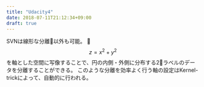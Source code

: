 ```yaml
---
title: "Udacity4"
date: 2018-07-11T21:12:34+09:00
draft: true
---
```


SVNは線形な分離以外も可能。
$$
z = x^2 + y^2
$$
を軸とした空間に写像することで、円の内側・外側に分布する2ラベルのデータを分離することができる。
このような分離を効率よく行う軸の設定はKernel-trickによって、自動的に行われる。

